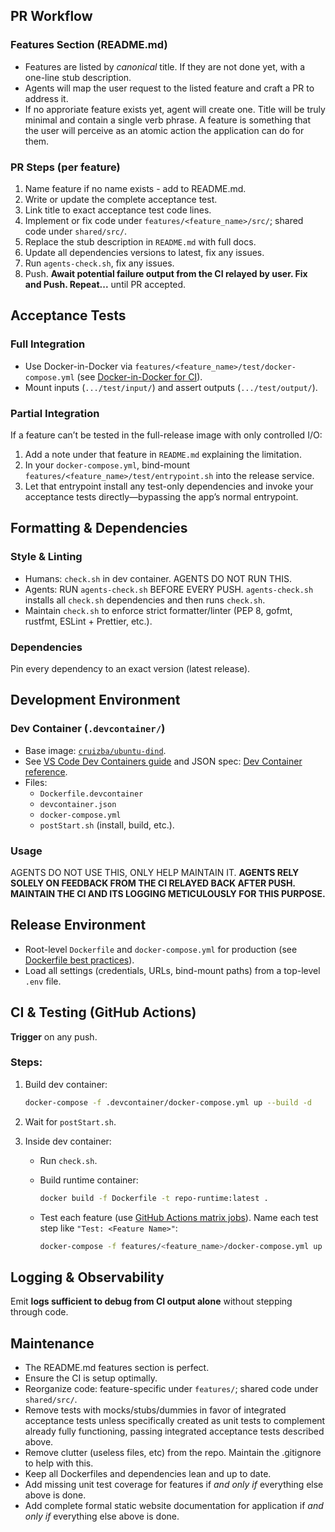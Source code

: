 ## PR Workflow

### Features Section (README.md)

* Features are listed by *canonical* title. If they are not done yet, with a one-line stub description.
* Agents will map the user request to the listed feature and craft a PR to address it.
* If no approriate feature exists yet, agent will create one. Title will be truly minimal and contain a single verb phrase. A feature is something that the user will perceive as an atomic action the application can do for them.

### PR Steps (per feature)

1. Name feature if no name exists - add to README.md.
2. Write or update the complete acceptance test.
3. Link title to exact acceptance test code lines.
4. Implement or fix code under `features/<feature_name>/src/`; shared code under `shared/src/`.
5. Replace the stub description in `README.md` with full docs.
6. Update all dependencies versions to latest, fix any issues.
7. Run `agents-check.sh`, fix any issues.
8. Push. **Await potential failure output from the CI relayed by user. Fix and Push. Repeat...** until PR accepted.

## Acceptance Tests

### Full Integration

* Use Docker-in-Docker via `features/<feature_name>/test/docker-compose.yml` (see [Docker-in-Docker for CI](https://docs.docker.com/build/ci/)).
* Mount inputs (`.../test/input/`) and assert outputs (`.../test/output/`).

### Partial Integration

If a feature can’t be tested in the full-release image with only controlled I/O:

1. Add a note under that feature in `README.md` explaining the limitation.
2. In your `docker-compose.yml`, bind-mount `features/<feature_name>/test/entrypoint.sh` into the release service.
3. Let that entrypoint install any test-only dependencies and invoke your acceptance tests directly—bypassing the app’s normal entrypoint.

## Formatting & Dependencies

### Style & Linting

* Humans: `check.sh` in dev container. AGENTS DO NOT RUN THIS.
* Agents: RUN `agents-check.sh` BEFORE EVERY PUSH. `agents-check.sh` installs all `check.sh` dependencies and then runs `check.sh`.
* Maintain `check.sh` to enforce strict formatter/linter (PEP 8, gofmt, rustfmt, ESLint + Prettier, etc.).

### Dependencies

Pin every dependency to an exact version (latest release).

## Development Environment

### Dev Container (`.devcontainer/`)

* Base image: [`cruizba/ubuntu-dind`](https://github.com/cruizba/ubuntu-dind).
* See [VS Code Dev Containers guide](https://code.visualstudio.com/docs/devcontainers/create-dev-container) and JSON spec: [Dev Container reference](https://devcontainers.github.io/implementors/json_reference/).
* Files:
  * `Dockerfile.devcontainer`
  * `devcontainer.json`
  * `docker-compose.yml`
  * `postStart.sh` (install, build, etc.).

### Usage

AGENTS DO NOT USE THIS, ONLY HELP MAINTAIN IT. **AGENTS RELY SOLELY ON FEEDBACK FROM THE CI RELAYED BACK AFTER PUSH. MAINTAIN THE CI AND ITS LOGGING METICULOUSLY FOR THIS PURPOSE.**

## Release Environment

* Root-level `Dockerfile` and `docker-compose.yml` for production (see [Dockerfile best practices](https://docs.docker.com/build/building/best-practices/)).
* Load all settings (credentials, URLs, bind-mount paths) from a top-level `.env` file.

## CI & Testing (GitHub Actions)

**Trigger** on any push.

### Steps:
   1. Build dev container:

       ```bash
       docker-compose -f .devcontainer/docker-compose.yml up --build -d
       ```

   2. Wait for `postStart.sh`.
   3. Inside dev container:

      * Run `check.sh`.
      * Build runtime container:

        ```bash
        docker build -f Dockerfile -t repo-runtime:latest .
        ```
      * Test each feature (use [GitHub Actions matrix jobs](https://docs.github.com/en/actions/writing-workflows/choosing-what-your-workflow-does/running-variations-of-jobs-in-a-workflow)). Name each test step like `"Test: <Feature Name>"`:

        ```bash
        docker-compose -f features/<feature_name>/docker-compose.yml up --abort-on-container-exit
        ```

## Logging & Observability

Emit **logs sufficient to debug from CI output alone** without stepping through code.

## Maintenance

* The README.md features section is perfect.
* Ensure the CI is setup optimally.
* Reorganize code: feature-specific under `features/`; shared code under `shared/src/`.
* Remove tests with mocks/stubs/dummies in favor of integrated acceptance tests unless specifically created as unit tests to complement already fully functioning, passing integrated acceptance tests described above. 
* Remove clutter (useless files, etc) from the repo. Maintain the .gitignore to help with this.
* Keep all Dockerfiles and dependencies lean and up to date.
* Add missing unit test coverage for features if *and only if* everything else above is done.
* Add complete formal static website documentation for application if *and only if* everything else above is done.
